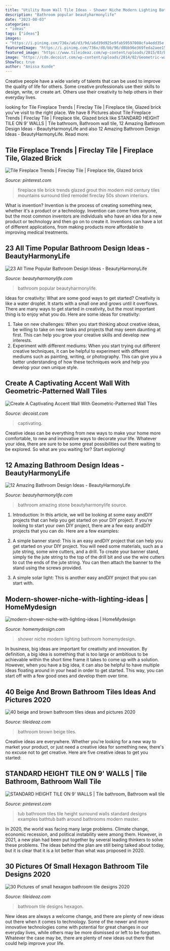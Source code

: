 ```yaml
---
title: "Utility Room Wall Tile Ideas - Shower Niche Modern Lighting Bathroom Homemydesign"
description: "Bathroom popular beautyharmonylife"
date: "2023-08-03"
categories:
- "ideas"
tags: ["ideas"]
images:
- "https://i.pinimg.com/736x/a6/d3/9d/a6d39d925e9fab59597008cfa4edd35e.jpg"
featuredImage: "https://i.pinimg.com/736x/d8/bb/96/d8bb96e369feda2aee1528a8b00fee69.jpg"
featured_image: "https://www.tileideaz.com/wp-content/uploads/2015/03/beige_and_brown_bathroom_tiles_2.jpg"
image: "https://cdn.decoist.com/wp-content/uploads/2014/02/Geometric-wall-decal-ideas-for-modern-home.jpg"
ShowToc: true
author: "Anissa Kunde"
---
```



Creative people have a wide variety of talents that can be used to improve the quality of life for others. Some creative professionals use their skills to design, write, or create art. Others use their creativity to help others in their everyday lives.

	

		
looking for Tile Fireplace Trends | Fireclay Tile | Fireplace tile, Glazed brick you've visit to the right place. We have 8 Pictures about Tile Fireplace Trends | Fireclay Tile | Fireplace tile, Glazed brick like STANDARD HEIGHT TILE ON 9&#039; WALLS | Tile bathroom, Bathroom wall tile, 12 Amazing Bathroom Design Ideas - BeautyHarmonyLife and also 12 Amazing Bathroom Design Ideas - BeautyHarmonyLife. Read more:
		
    
## Tile Fireplace Trends | Fireclay Tile | Fireplace Tile, Glazed Brick

<img loading=lazy src="https://i.pinimg.com/736x/d8/bb/96/d8bb96e369feda2aee1528a8b00fee69.jpg" onerror="this.onerror=null;this.src='https://tse4.mm.bing.net/th?id=OIP.cScO0qYw13mCFbJqHYWc3wHaKD&amp;pid=15.1';" alt="Tile Fireplace Trends | Fireclay Tile | Fireplace tile, Glazed brick">

_Source: pinterest.com_

>fireplace tile brick trends glazed grout thin modern mid century tiles mountains surround tiled remodel fireclay 50s shown interiors. 

	

What is invention?
Invention is the process of creating something new, whether it's a product or a technology. Invention can come from anyone, but the most common inventors are individuals who have an idea for a new product or technology and then go on to create it. Inventions can have a lot of different applications, from making products more affordable to improving medical treatments.

    
## 23 All Time Popular Bathroom Design Ideas - BeautyHarmonyLife

<img loading=lazy src="https://beautyharmonylife.com/wp-content/uploads/2014/03/bathroom+14.jpg" onerror="this.onerror=null;this.src='https://tse4.mm.bing.net/th?id=OIP.HUYixgPib0PyP_DhIPWOawHaLH&amp;pid=15.1';" alt="23 All Time Popular Bathroom Design Ideas - BeautyHarmonyLife">

_Source: beautyharmonylife.com_

>bathroom popular beautyharmonylife. 

	

Ideas for creativity: What are some good ways to get started?
Creativity is like a water droplet. It starts with a small one and grows until it overflows. There are many ways to get started in creativity, but the most important thing is to enjoy what you do. Here are some ideas for creativity: 
1. Take on new challenges: When you start thinking about creative ideas, be willing to take on new tasks and projects that may seem daunting at first. This can help you grow your creative skills and develop new interests. 
2. Experiment with different mediums: When you start trying out different creative techniques, it can be helpful to experiment with different mediums such as painting, writing, or photography. This can give you a better understanding of how these techniques work and help you develop your own unique style. 

    
## Create A Captivating Accent Wall With Geometric-Patterned Wall Tiles

<img loading=lazy src="https://cdn.decoist.com/wp-content/uploads/2014/02/Geometric-wall-decal-ideas-for-modern-home.jpg" onerror="this.onerror=null;this.src='https://tse4.mm.bing.net/th?id=OIP.WdXl8_pSZDlZ0SFenhcAZQHaK3&amp;pid=15.1';" alt="Create A Captivating Accent Wall With Geometric-Patterned Wall Tiles">

_Source: decoist.com_

>captivating. 

	

Creative ideas can be everything from new ways to make your home more comfortable, to new and innovative ways to decorate your life. Whatever your idea, there are sure to be some great possibilities out there waiting to be explored. So what are you waiting for? Start exploring!

    
## 12 Amazing Bathroom Design Ideas - BeautyHarmonyLife

<img loading=lazy src="https://beautyharmonylife.com/wp-content/uploads/2013/08/stone-bathroom-design-ideas-800x1203.jpg" onerror="this.onerror=null;this.src='https://tse2.mm.bing.net/th?id=OIP.6_yIDXccNkMZK7-koYROAQHaLI&amp;pid=15.1';" alt="12 Amazing Bathroom Design Ideas - BeautyHarmonyLife">

_Source: beautyharmonylife.com_

>bathroom amazing stone beautyharmonylife source. 

	

1) Introduction: In this article, we will be looking at some easy andDIY projects that can help you get started on your DIY project.
If you're looking to start your own DIY project, there are a few easy andDIY projects that you can do. Here are a few examples:
1) A simple banner stand: This is an easy andDIY project that can help you get started on your DIY project. You will need some materials, such as a jute string, some wire cutters, and a drill. To create your banner stand, simply tie the jute string to the top of the drill bit and use the wire cutters to cut the ends of the jute string. You can then attach the banner to the stand using the screws provided.

2) A simple solar light: This is another easy andDIY project that you can start with.

    
## Modern-shower-niche-with-lighting-ideas | HomeMydesign

<img loading=lazy src="https://homemydesign.com/wp-content/uploads/2019/10/modern-shower-niche-with-lighting-ideas.jpg" onerror="this.onerror=null;this.src='https://tse3.mm.bing.net/th?id=OIP.DsJ2KRp6aTnbZbRkzIr-XgHaLS&amp;pid=15.1';" alt="modern-shower-niche-with-lighting-ideas | HomeMydesign">

_Source: homemydesign.com_

>shower niche modern lighting bathroom homemydesign. 

	

In business, big ideas are important for creativity and innovation. By definition, a big idea is something that is too large or ambitious to be achievable within the short time frame it takes to come up with a solution. However, when you have a big idea, it can also be helpful to have multiple ideas floating around in your head in order to get started. This way, you can start off with a few good ones and develop them over time.

    
## 40 Beige And Brown Bathroom Tiles Ideas And Pictures 2020

<img loading=lazy src="https://www.tileideaz.com/wp-content/uploads/2015/03/beige_and_brown_bathroom_tiles_2.jpg" onerror="this.onerror=null;this.src='https://tse1.mm.bing.net/th?id=OIP.pSwBXm7Kiy0WnBv3607wUgHaJ4&amp;pid=15.1';" alt="40 beige and brown bathroom tiles ideas and pictures 2020">

_Source: tileideaz.com_

>bathroom brown beige tiles. 

	

Creative ideas are everywhere. Whether you're looking for a new way to market your product, or just need a creative idea for something new, there's no excuse not to get creative. Here are five creative ideas to get you started: 

    
## STANDARD HEIGHT TILE ON 9&#039; WALLS | Tile Bathroom, Bathroom Wall Tile

<img loading=lazy src="https://i.pinimg.com/736x/a6/d3/9d/a6d39d925e9fab59597008cfa4edd35e.jpg" onerror="this.onerror=null;this.src='https://tse1.mm.bing.net/th?id=OIP.dVnOyOamFbsLK3S0le3v6gHaJ3&amp;pid=15.1';" alt="STANDARD HEIGHT TILE ON 9&#039; WALLS | Tile bathroom, Bathroom wall tile">

_Source: pinterest.com_

>tub bathroom tiles tile height surround walls standard designs examples bathtub bath around bathrooms modern master. 

	

In 2020, the world was facing many large problems. Climate change, economic recession, and political instability were among them. However, in 2021, a new plan had been put together by several leading thinkers to solve these problems. The ideas behind the plan are still being talked about today, but it is clear that it is a lot better than what was proposed in 2020.

    
## 30 Pictures Of Small Hexagon Bathroom Tile Designs 2020

<img loading=lazy src="https://www.tileideaz.com/wp-content/uploads/2015/11/43d803ba3cb57782a78cfd9af0fa88cb.jpg" onerror="this.onerror=null;this.src='https://tse1.mm.bing.net/th?id=OIP.wLZ_IUST2IepFJG-58gNDgHaLH&amp;pid=15.1';" alt="30 Pictures of small hexagon bathroom tile designs 2020">

_Source: tileideaz.com_

>bathroom tile designs hexagon. 

	

New ideas are always a welcome change, and there are plenty of new ideas out there when it comes to technology. Some of the newer and more innovative technologies come with potential for great changes in our everyday lives, while others may be more dismissed or left to be forgotten. Whatever the case may be, there are plenty of new ideas out there that could help improve your life.

